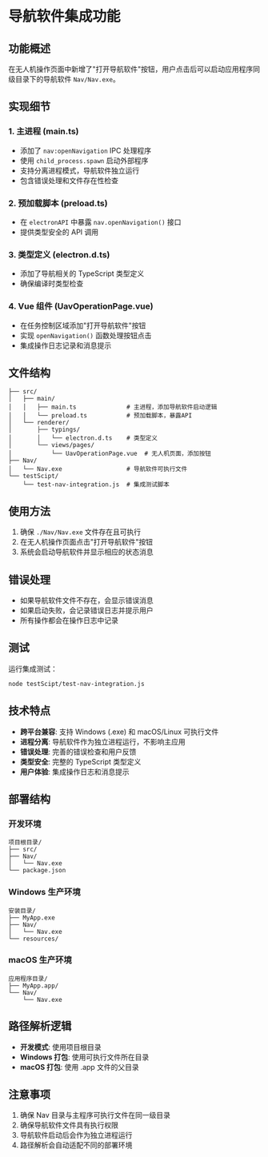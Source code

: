 # 导航软件集成功能

## 功能概述

在无人机操作页面中新增了"打开导航软件"按钮，用户点击后可以启动应用程序同级目录下的导航软件 `Nav/Nav.exe`。

## 实现细节

### 1. 主进程 (main.ts)
- 添加了 `nav:openNavigation` IPC 处理程序
- 使用 `child_process.spawn` 启动外部程序
- 支持分离进程模式，导航软件独立运行
- 包含错误处理和文件存在性检查

### 2. 预加载脚本 (preload.ts)
- 在 `electronAPI` 中暴露 `nav.openNavigation()` 接口
- 提供类型安全的 API 调用

### 3. 类型定义 (electron.d.ts)
- 添加了导航相关的 TypeScript 类型定义
- 确保编译时类型检查

### 4. Vue 组件 (UavOperationPage.vue)
- 在任务控制区域添加"打开导航软件"按钮
- 实现 `openNavigation()` 函数处理按钮点击
- 集成操作日志记录和消息提示

## 文件结构

```
├── src/
│   ├── main/
│   │   ├── main.ts              # 主进程，添加导航软件启动逻辑
│   │   └── preload.ts           # 预加载脚本，暴露API
│   └── renderer/
│       ├── typings/
│       │   └── electron.d.ts    # 类型定义
│       └── views/pages/
│           └── UavOperationPage.vue  # 无人机页面，添加按钮
├── Nav/
│   └── Nav.exe                  # 导航软件可执行文件
└── testScipt/
    └── test-nav-integration.js  # 集成测试脚本
```

## 使用方法

1. 确保 `./Nav/Nav.exe` 文件存在且可执行
2. 在无人机操作页面点击"打开导航软件"按钮
3. 系统会启动导航软件并显示相应的状态消息

## 错误处理

- 如果导航软件文件不存在，会显示错误消息
- 如果启动失败，会记录错误日志并提示用户
- 所有操作都会在操作日志中记录

## 测试

运行集成测试：
```bash
node testScipt/test-nav-integration.js
```

## 技术特点

- **跨平台兼容**: 支持 Windows (.exe) 和 macOS/Linux 可执行文件
- **进程分离**: 导航软件作为独立进程运行，不影响主应用
- **错误处理**: 完善的错误检查和用户反馈
- **类型安全**: 完整的 TypeScript 类型定义
- **用户体验**: 集成操作日志和消息提示

## 部署结构

### 开发环境
```
项目根目录/
├── src/
├── Nav/
│   └── Nav.exe
└── package.json
```

### Windows 生产环境
```
安装目录/
├── MyApp.exe
├── Nav/
│   └── Nav.exe
└── resources/
```

### macOS 生产环境
```
应用程序目录/
├── MyApp.app/
└── Nav/
    └── Nav.exe
```

## 路径解析逻辑

- **开发模式**: 使用项目根目录
- **Windows 打包**: 使用可执行文件所在目录
- **macOS 打包**: 使用 .app 文件的父目录

## 注意事项

1. 确保 Nav 目录与主程序可执行文件在同一级目录
2. 确保导航软件文件具有执行权限
3. 导航软件启动后会作为独立进程运行
4. 路径解析会自动适配不同的部署环境